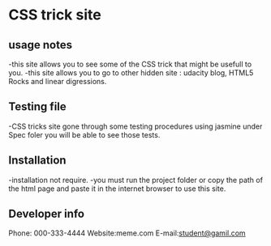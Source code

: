 # CSS trick site 


usage notes
-------------------------------------------------------------------
-this site allows you to see some of the CSS trick that might be usefull to you.
-this site allows you to go to other hidden site : udacity blog, HTML5 Rocks and linear digressions.


Testing file 
-------------------------------------------------------------------  
-CSS tricks site  gone through some testing procedures using jasmine under Spec foler you will be able to see those tests.


Installation
-------------------------------------------------------------------
-installation not require.
-you must run the project folder or copy the path of the html page and paste it in the internet browser to use this site.



Developer info
-------------------------------------------------------------------
Phone: 000-333-4444
Website:meme.com
E-mail:student@gamil.com

   